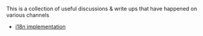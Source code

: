 This is a collection of useful discussions & write ups that have happened on various channels

* [i18n implementation](Polyglot-i18n)